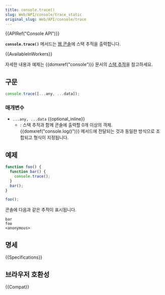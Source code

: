 ```yaml
---
title: console.trace()
slug: Web/API/console/trace_static
original_slug: Web/API/console/trace
---
```


{{APIRef("Console API")}}

**`console.trace()`** 메서드는 [웹 콘솔](/ko/docs/Tools/Web_Console)에 스택 추적을 출력합니다.

{{AvailableInWorkers}}

자세한 내용과 예제는 {{domxref("console")}} 문서의 [스택 추적](/ko/docs/Web/API/console#스택_추적)을 참고하세요.

## 구문

```js
console.trace([...any, ...data]);
```

### 매개변수

- `...any, ...data` {{optional_inline}}
  - : 스택 추적과 함께 콘솔에 출력할 0개 이상의 객체. {{domxref("console.log()")}} 메서드에 전달되는 것과 동일한 방식으로 조합되고 형식이 지정됩니다.

## 예제

```js
function foo() {
  function bar() {
    console.trace();
  }
  bar();
}

foo();
```

콘솔에 다음과 같은 추적이 표시됩니다.

```
bar
foo
<anonymous>
```

## 명세

{{Specifications}}

## 브라우저 호환성

{{Compat}}
